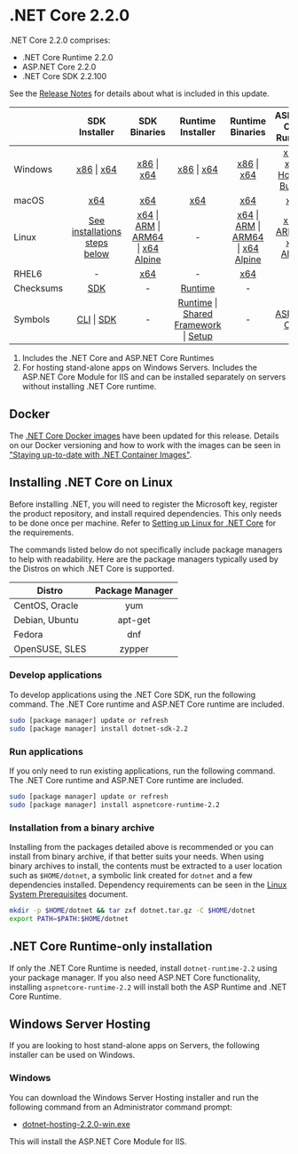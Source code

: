 # .NET Core 2.2.0

.NET Core 2.2.0 comprises:

* .NET Core Runtime 2.2.0
* ASP.NET Core 2.2.0
* .NET Core SDK 2.2.100

See the [Release Notes][release-notes] for details about what is included in this update.

|           | SDK Installer                        | SDK Binaries                 | Runtime Installer                                        | Runtime Binaries                                 | ASP.NET Core Runtime           |
| --------- | :------------------------------------------:     | :----------------------:                 | :---------------------------:                            | :-------------------------:                      | :-----------------:            |
| Windows   | [x86][dotnet-sdk-win-x86.exe] \| [x64][dotnet-sdk-win-x64.exe] | [x86][dotnet-sdk-win-x86.zip] \| [x64][dotnet-sdk-win-x64.zip] | [x86][dotnet-runtime-win-x86.exe] \| [x64][dotnet-runtime-win-x64.exe] | [x86][dotnet-runtime-win-x86.zip] \| [x64][dotnet-runtime-win-x64.zip] | [x86][aspnetcore-runtime-win-x86.exe] \| [x64][aspnetcore-runtime-win-x64.exe]; [Hosting Bundle][dotnet-hosting-win.exe] |
| macOS     | [x64][dotnet-sdk-osx-x64.pkg]  | [x64][dotnet-sdk-osx-x64.tar.gz]     | [x64][dotnet-runtime-osx-x64.pkg] | [x64][dotnet-runtime-osx-x64.tar.gz] | [x64][aspnetcore-runtime-osx-x64.tar.gz]|
| Linux     | [See installations steps below][linux-install]   | [x64][dotnet-sdk-linux-x64.tar.gz] \| [ARM][dotnet-sdk-linux-arm.tar.gz] \| [ARM64][dotnet-sdk-linux-arm64.tar.gz] \| [x64 Alpine][dotnet-sdk-linux-musl-x64.tar.gz] | - | [x64][dotnet-runtime-linux-x64.tar.gz] \| [ARM][dotnet-runtime-linux-arm.tar.gz] \| [ARM64][dotnet-runtime-linux-arm64.tar.gz] \| [x64 Alpine][dotnet-runtime-linux-musl-x64.tar.gz] | [x64][aspnetcore-runtime-linux-x64.tar.gz]  \| [ARM32][aspnetcore-runtime-linux-arm.tar.gz] \| [x64 Alpine][aspnetcore-runtime-linux-musl-x64.tar.gz] |
| RHEL6     | -                                                | [x64][dotnet-sdk-rhel.6-x64.tar.gz]                    | -                                                        | [x64][dotnet-runtime-rhel.6-x64.tar.gz] | - |
| Checksums | [SDK][checksums-sdk]                             | -                                        | [Runtime][checksums-runtime]                             | - | - |
| Symbols   | [CLI][cli-symbols.zip] \| [SDK][dotnet-sdk-symbols.zip]  | -                                        | [Runtime][coreclr-symbols.zip] \| [Shared Framework][corefx-symbols.zip] \| [Setup][core-setup-symbols.zip] | - | [ASP.NET Core][aspnet-symbols.zip] |

1. Includes the .NET Core and ASP.NET Core Runtimes
2. For hosting stand-alone apps on Windows Servers. Includes the ASP.NET Core Module for IIS and can be installed separately on servers without installing .NET Core runtime.

## Docker

The [.NET Core Docker images](https://hub.docker.com/r/microsoft/dotnet/) have been updated for this release. Details on our Docker versioning and how to work with the images can be seen in ["Staying up-to-date with .NET Container Images"](https://devblogs.microsoft.com/dotnet/staying-up-to-date-with-net-container-images/).

## Installing .NET Core on Linux

Before installing .NET, you will need to register the Microsoft key, register the product repository, and install required dependencies. This only needs to be done once per machine. Refer to [Setting up Linux for .NET Core][linux-install] for the requirements.

The commands listed below do not specifically include package managers to help with readability. Here are the package managers typically used by the Distros on which .NET Core is supported.

| Distro | Package Manager  |
| ---             | :----:  |
| CentOS, Oracle  | yum     |
| Debian, Ubuntu  | apt-get |
| Fedora          | dnf     |
| OpenSUSE, SLES  | zypper  |

### Develop applications

To develop applications using the .NET Core SDK, run the following command. The .NET Core runtime and ASP.NET Core runtime are included.

```bash
sudo [package manager] update or refresh
sudo [package manager] install dotnet-sdk-2.2
```

### Run applications

If you only need to run existing applications, run the following command. The .NET Core runtime and ASP.NET Core runtime are included.

```bash
sudo [package manager] update or refresh
sudo [package manager] install aspnetcore-runtime-2.2
```

### Installation from a binary archive

Installing from the packages detailed above is recommended or you can install from binary archive, if that better suits your needs. When using binary archives to install, the contents must be extracted to a user location such as `$HOME/dotnet`, a symbolic link created for `dotnet` and a few dependencies installed.
Dependency requirements can be seen in the [Linux System Prerequisites](https://github.com/dotnet/core/blob/main/linux.md) document.

```bash
mkdir -p $HOME/dotnet && tar zxf dotnet.tar.gz -C $HOME/dotnet
export PATH=$PATH:$HOME/dotnet
```

## .NET Core Runtime-only installation

If only the .NET Core Runtime is needed, install `dotnet-runtime-2.2` using your package manager. If you also need ASP.NET Core functionality, installing `aspnetcore-runtime-2.2` will install both the ASP Runtime and .NET Core Runtime.

## Windows Server Hosting

If you are looking to host stand-alone apps on Servers, the following installer can be used on Windows.

### Windows

You can download the Windows Server Hosting installer and run the following command from an Administrator command prompt:

* [dotnet-hosting-2.2.0-win.exe][dotnet-hosting-win.exe]

This will install the ASP.NET Core Module for IIS.

[release-notes]: 2.2.0.md

[aspnetcore-runtime-linux-arm.tar.gz]: https://download.visualstudio.microsoft.com/download/pr/860e937d-aa99-4047-b957-63b4cba047de/da5ed8a5e7c1ac3b4f3d59469789adac/aspnetcore-runtime-2.2.0-linux-arm.tar.gz
[aspnetcore-runtime-linux-musl-x64.tar.gz]: https://download.visualstudio.microsoft.com/download/pr/60655cf9-5d19-4146-ac65-7ce8a23b5a4b/4393f9d9c5ebe85a2e27d83f500a6562/aspnetcore-runtime-2.2.0-linux-musl-x64.tar.gz
[aspnetcore-runtime-linux-x64.tar.gz]: https://download.visualstudio.microsoft.com/download/pr/69ee3993-54fe-4687-9388-25b1e0c888fb/df2ba0637e68f6e8ee212a38756a4002/aspnetcore-runtime-2.2.0-linux-x64.tar.gz
[aspnetcore-runtime-osx-x64.tar.gz]: https://download.visualstudio.microsoft.com/download/pr/569b6c23-1b22-458f-91d0-b7b45ad4efcd/daafc07506cf1e42d62b6df0c1843515/aspnetcore-runtime-2.2.0-osx-x64.tar.gz
[aspnetcore-runtime-win-x64.exe]: https://download.visualstudio.microsoft.com/download/pr/4d87102c-31b3-46a0-bf94-698a12481366/a1c3cdf6cc5a5029b58329954430129b/aspnetcore-runtime-2.2.0-win-x64.exe
[aspnetcore-runtime-win-x86.exe]: https://download.visualstudio.microsoft.com/download/pr/70800ed3-22cd-4111-9e00-e9fc3535d5c6/f7b76341e582f3a8952b7fdec06e0646/aspnetcore-runtime-2.2.0-win-x86.exe
[dotnet-hosting-win.exe]: https://download.visualstudio.microsoft.com/download/pr/48adfc75-bce7-4621-ae7a-5f3c4cf4fc1f/9a8e07173697581a6ada4bf04c845a05/dotnet-hosting-2.2.0-win.exe
[dotnet-runtime-linux-arm.tar.gz]: https://download.visualstudio.microsoft.com/download/pr/a3f3e38e-246a-4eab-8da3-63f9cd1b1c13/c2e795a9bb03bc75d3cfa767f3f77310/dotnet-runtime-2.2.0-linux-arm.tar.gz
[dotnet-runtime-linux-arm64.tar.gz]: https://download.visualstudio.microsoft.com/download/pr/8931cb99-76f8-4d62-82be-881b79b03aac/9b31f0cbd0caac6d1639cece76d414a8/dotnet-runtime-2.2.0-linux-arm64.tar.gz
[dotnet-runtime-linux-musl-x64.tar.gz]: https://download.visualstudio.microsoft.com/download/pr/6bb6c059-a9fe-44ad-9f9e-12027c858253/2742ebd7660077902e4a5f3f85d156c7/dotnet-runtime-2.2.0-linux-musl-x64.tar.gz
[dotnet-runtime-linux-x64.tar.gz]: https://download.visualstudio.microsoft.com/download/pr/1057e14e-16cc-410b-80a4-5c2420c8359c/004dc3ce8255475d4723de9a011ac513/dotnet-runtime-2.2.0-linux-x64.tar.gz
[dotnet-runtime-osx-x64.pkg]: https://download.visualstudio.microsoft.com/download/pr/953c69dc-2b70-4237-89e8-d0675d8e89b7/4ccde130c14f69659da5826c0b2fbe95/dotnet-runtime-2.2.0-osx-x64.pkg
[dotnet-runtime-osx-x64.tar.gz]: https://download.visualstudio.microsoft.com/download/pr/1d8682c5-f211-4724-9f6b-0d44eb1593d4/32d8ff5607122a05e2200fe0961cfc40/dotnet-runtime-2.2.0-osx-x64.tar.gz
[dotnet-runtime-rhel.6-x64.tar.gz]: https://download.visualstudio.microsoft.com/download/pr/279664c2-a29a-423b-967d-d58bc7abe14c/a40e0f1065c062b6dc91cf4523111513/dotnet-runtime-2.2.0-rhel.6-x64.tar.gz
[dotnet-runtime-win-x64.exe]: https://download.visualstudio.microsoft.com/download/pr/03b9322b-c24d-4219-a092-baf7d6e4d124/83a706f62a41c466805dedc23429427b/dotnet-runtime-2.2.0-win-x64.exe
[dotnet-runtime-win-x64.zip]: https://download.visualstudio.microsoft.com/download/pr/62711024-fa98-4919-9fe0-466744b20941/4cdef0431350a441b45e11784f657b09/dotnet-runtime-2.2.0-win-x64.zip
[dotnet-runtime-win-x86.exe]: https://download.visualstudio.microsoft.com/download/pr/2ed3aa9d-dd33-4a00-bb51-814de2b92d0c/0624fc37ff340d2b38c95a1f667de99c/dotnet-runtime-2.2.0-win-x86.exe
[dotnet-runtime-win-x86.zip]: https://download.visualstudio.microsoft.com/download/pr/ab4bbec2-ace5-487b-85fd-4ac897440040/23e50fbfc65d3b54aec21107eeb0a66d/dotnet-runtime-2.2.0-win-x86.zip
[dotnet-sdk-linux-arm.tar.gz]: https://download.visualstudio.microsoft.com/download/pr/35c09285-4114-44f7-aa7d-47fe75a55eda/ac5a8f1bc324f2a6cd021237528441d4/dotnet-sdk-2.2.100-linux-arm.tar.gz
[dotnet-sdk-linux-arm64.tar.gz]: https://download.visualstudio.microsoft.com/download/pr/1d17344d-0244-4c49-94dd-5502eae2df90/e9ef3fc189d210dac9d8ffac97a7a51e/dotnet-sdk-2.2.100-linux-arm64.tar.gz
[dotnet-sdk-linux-musl-x64.tar.gz]: https://download.visualstudio.microsoft.com/download/pr/5fc70c4d-52a4-48b3-85c7-43af96c397c8/1548af0c8f4f7b8b5dc5a187af463a03/dotnet-sdk-2.2.100-linux-musl-x64.tar.gz
[dotnet-sdk-linux-x64.tar.gz]: https://download.visualstudio.microsoft.com/download/pr/519eac6e-f2c9-49dd-a60d-02072ed8e5b3/aed96c5eee6a74a5cde2e3f1ad4c7121/dotnet-sdk-2.2.100-linux-x64.tar.gz
[dotnet-sdk-osx-x64.pkg]: https://download.visualstudio.microsoft.com/download/pr/29457b8f-6262-4c4b-8a54-eef308346842/3c7ec575796a2ef0e826a07ca4d13084/dotnet-sdk-2.2.100-osx-x64.pkg
[dotnet-sdk-osx-x64.tar.gz]: https://download.visualstudio.microsoft.com/download/pr/3100b00b-4e63-4d49-bd59-297931016032/b71d2aff0d650b5501258a54b0cd2ea7/dotnet-sdk-2.2.100-osx-x64.tar.gz
[dotnet-sdk-rhel.6-x64.tar.gz]: https://download.visualstudio.microsoft.com/download/pr/cd3cfd65-9129-4f00-896f-26bd3db5e71e/e42d8580114129bbf1225b19a72086c9/dotnet-sdk-2.2.100-rhel.6-x64.tar.gz
[dotnet-sdk-win-x64.exe]: https://download.visualstudio.microsoft.com/download/pr/7ae62589-2bc1-412d-a653-5336cff54194/b573c4b135280fb369e671a8f477163a/dotnet-sdk-2.2.100-win-x64.exe
[dotnet-sdk-win-x64.zip]: https://download.visualstudio.microsoft.com/download/pr/02a78e5a-3e7b-4d7e-a730-b46c9f551346/6dae57a34f649095d745acedb773d75f/dotnet-sdk-2.2.100-win-x64.zip
[dotnet-sdk-win-x86.exe]: https://download.visualstudio.microsoft.com/download/pr/c7aecc9d-e8d0-451b-a5ed-de3095459883/9fcfdce401be67e0e53eee337e6c82c4/dotnet-sdk-2.2.100-win-x86.exe
[dotnet-sdk-win-x86.zip]: https://download.visualstudio.microsoft.com/download/pr/84beb25f-e3ad-4fde-b90d-907d499d3dfc/2cadffd93faaf3c6e5b9b8f8c1767180/dotnet-sdk-2.2.100-win-x86.zip

[aspnet-symbols.zip]: https://download.visualstudio.microsoft.com/download/pr/e0c8c95e-4e4c-4cc3-9b5c-7c6740feba1f/3cae4aeb08ededcc4b6d0986eee3fb80/aspnet-2.2.0-symbols.zip
[cli-symbols.zip]: https://download.visualstudio.microsoft.com/download/pr/546ad62a-4839-4170-9a59-86c569f18725/69bd4fe0372becfb354264f664b12d5b/cli-2.2.0-symbols.zip
[core-setup-symbols.zip]: https://download.visualstudio.microsoft.com/download/pr/53b39749-d31a-4272-a280-8d3cd1974922/da1c0fb161ecdc0c09810b98bb115ffb/core-setup-2.2.0-symbols.zip
[coreclr-symbols.zip]: https://download.visualstudio.microsoft.com/download/pr/a6a3fcc6-e72c-4d56-a002-c1ea2ebf491b/b00ec1d7aeee16b002579e7855d8574a/coreclr-2.2.0-symbols.zip
[corefx-symbols.zip]: https://download.visualstudio.microsoft.com/download/pr/6576cf85-ad10-49c7-ab3f-f26c2ba1e518/621fc14558560a3c585697ee5e77993a/corefx-2.2.0-symbols.zip
[dotnet-sdk-symbols.zip]: https://download.visualstudio.microsoft.com/download/pr/4b233b85-7b9b-4e7b-a2ed-62fd6017b65e/91ed01dbe66f087e9d7b5f0a7c97f289/dotnet-sdk-2.2.0-symbols.zip

[checksums-runtime]: https://builds.dotnet.microsoft.com/dotnet/checksums/2.2.0-runtime-sha.txt
[checksums-sdk]: https://builds.dotnet.microsoft.com/dotnet/checksums/2.2.100-sdk-sha.txt

[linux-install]: https://learn.microsoft.com/dotnet/core/install/linux
